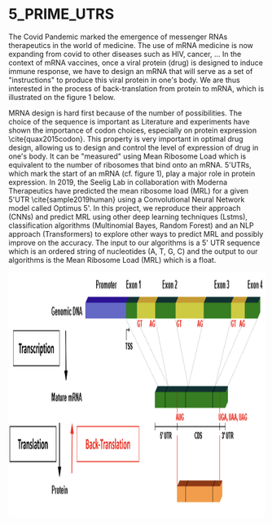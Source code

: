 # 5_PRIME_UTRS

 The Covid Pandemic marked the emergence of messenger RNAs therapeutics in the world of medicine. The use of mRNA medicine is now expanding from covid to other diseases such as HIV, cancer, ... 
 In the context of mRNA vaccines, once a viral protein (drug) is designed to induce immune response, we have to design an mRNA that will serve as a set of "instructions" to produce this viral protein in one's body. We are thus interested in the process of back-translation from protein to mRNA, which is illustrated on the figure 1 below.
 
MRNA design is hard first because of the number of possibilities. The choice of the sequence is important as Literature and experiments have shown the importance of codon choices, especially on protein expression \cite{quax2015codon}. This property is very important in optimal drug design, allowing us to design and control the level of expression of drug in one's body. It can be "measured" using Mean Ribosome Load which is equivalent to the number of ribosomes that bind onto an mRNA. 5'UTRs, which mark the start of an mRNA (cf. figure 1), play a major role in protein expression. In 2019, the Seelig Lab in collaboration with Moderna Therapeutics have predicted the mean ribosome load (MRL) for a given 5'UTR \cite{sample2019human} using a Convolutional Neural Network model called  Optimus 5'. In this project, we reproduce their approach (CNNs) and predict MRL using other deep learning techniques (Lstms), classification algorithms (Multinomial Bayes, Random Forest) and an NLP approach (Transformers) to explore other ways to predict MRL and possibly improve on the accuracy. The input to our algorithms is a 5' UTR sequence which is an ordered string of nucleotides (A, T, G, C) and the output to our algorithms is the Mean Ribosome Load (MRL) which is a float.

<p align="center">
<img src="https://github.com/marie-huynh/5_PRIME_UTRS/blob/main/Figures/Central%20Dogma.png" width="1194" height="484">
</p>
